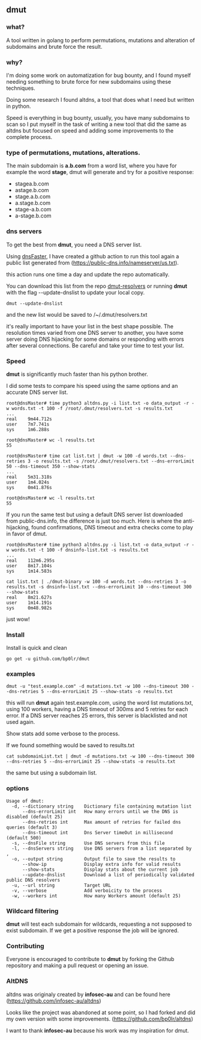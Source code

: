 ## dmut

### what?

A tool written in golang to perform permutations, mutations and alteration of subdomains and brute force the result.


### why?

I'm doing some work on automatization for bug bounty, and I found myself needing something to brute force for new subdomains using these techniques.

Doing some research I found altdns, a tool that does what I need but written in python.

Speed is everything in bug bounty, usually, you have many subdomains to scan so I put myself in the task of writing a new tool that did the same as altdns but focused on speed and adding some improvements to the complete process.


### type of permutations, mutations, alterations.

The main subdomain is **a.b.com**
from a word list, where you have for example the word **stage**, dmut will generate and try for a positive response:

- stagea.b.com
- astage.b.com
- stage.a.b.com
- a.stage.b.com
- stage-a.b.com
- a-stage.b.com


### dns servers

To get the best from **dmut**, you need a DNS server list.


Using [dnsFaster](https://github.com/bp0lr/dnsfaster), I have created a github action to run this tool again a public list generated from (https://public-dns.info/nameserver/us.txt).


this action runs one time a day and update the repo automatically.

You can download this list from the repo [dmut-resolvers](https://github.com/bp0lr/dmut-resolvers) or running **dmut** with the flag --update-dnslist to update your local copy.

```
dmut --update-dnslist
```
and the new list would be saved to /~/.dmut/resolvers.txt


it's really important to have your list in the best shape possible. The resolution times varied from one DNS server to another, you have some server doing DNS hijacking for some domains or responding with errors after several connections.
Be careful and take your time to test your list.


### Speed

**dmut** is significantly much faster than his python brother.

I did some tests to compare his speed using the same options and an accurate DNS server list.

```
root@dnsMaster# time python3 altdns.py -i list.txt -o data_output -r -w words.txt -t 100 -f /root/.dmut/resolvers.txt -s results.txt
...
real    9m44.712s
user    7m7.741s
sys     1m6.288s

root@dnsMaster# wc -l results.txt
55
```

```
root@dnsMaster# time cat list.txt | dmut -w 100 -d words.txt --dns-retries 3 -o results.txt -s /root/.dmut/resolvers.txt --dns-errorLimit 50 --dns-timeout 350 --show-stats
...
real    5m31.318s
user    1m4.024s
sys     0m41.876s

root@dnsMaster# wc -l results.txt
55
```

If you run the same test but using a default DNS server list downloaded from public-dns.info, the difference is just too much.
Here is where the anti-hijacking, found confirmations, DNS timeout and extra checks come to play in favor of dmut.

```
root@dnsMaster# time python3 altdns.py -i list.txt -o data_output -r -w words.txt -t 100 -f dnsinfo-list.txt -s results.txt
...
real    112m6.295s
user    8m17.104s
sys     1m14.583s
```

```
cat list.txt | ./dmut-binary -w 100 -d words.txt --dns-retries 3 -o results.txt -s dnsinfo-list.txt --dns-errorLimit 10 --dns-timeout 300 --show-stats
real    8m21.627s
user    1m14.191s
sys     0m48.982s
```

just wow!



### Install

Install is quick and clean
```
go get -u github.com/bp0lr/dmut
```


### examples
```
dmut -u "test.example.com" -d mutations.txt -w 100 --dns-timeout 300 --dns-retries 5 --dns-errorLimit 25 --show-stats -o results.txt
```
this will run **dmut** again test.example.com, using the word list mutations.txt, using 100 workers, having a DNS timeout of 300ms and 5 retries for each error. 
If a DNS server reaches 25 errors, this server is blacklisted and not used again.

Show stats add some verbose to the process.

If we found something would be saved to results.txt

```
cat subdomainList.txt | dmut -d mutations.txt -w 100 --dns-timeout 300 --dns-retries 5 --dns-errorLimit 25 --show-stats -o results.txt
```
the same but using a subdomain list.


### options

```
Usage of dmut:
  -d, --dictionary string    Dictionary file containing mutation list
      --dns-errorLimit int   How many errors until we the DNS is disabled (default 25)
      --dns-retries int      Max amount of retries for failed dns queries (default 3)
      --dns-timeout int      Dns Server timeOut in millisecond (default 500)
  -s, --dnsFile string       Use DNS servers from this file
  -l, --dnsServers string    Use DNS servers from a list separated by ,
  -o, --output string        Output file to save the results to
      --show-ip              Display extra info for valid results
      --show-stats           Display stats about the current job
      --update-dnslist       Download a list of periodically validated public DNS resolvers
  -u, --url string           Target URL
  -v, --verbose              Add verboicity to the process
  -w, --workers int          How many Workers amount (default 25)
```

### Wildcard filtering
**dmut** will test each subdomain for wildcards, requesting a not supposed to exist subdomain.
If we get a positive response the job will be ignored.


### Contributing
Everyone is encouraged to contribute to **dmut** by forking the Github repository and making a pull request or opening an issue.


### AltDNS

altdns was originaly created by **infosec-au** and can be found here (https://github.com/infosec-au/altdns)

Looks like the project was abandoned at some point, so I had forked and did my own version with some improvements. (https://github.com/bp0lr/altdns)

I want to thank **infosec-au** because his work was my inspiration for dmut.
